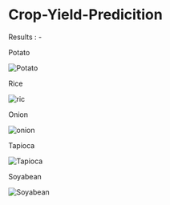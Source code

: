 # Crop-Yield-Predicition

Results : -


Potato


![Potato](https://github.com/Sh-xck/Crop-Yield-Predicition/assets/120919844/d1a71c0b-954d-4dd7-99bd-267ccb957a84)




Rice


![ric](https://github.com/Sh-xck/Crop-Yield-Predicition/assets/120919844/5adc9c70-8f9a-4e48-8916-8e1c909f4f27)


Onion


![onion](https://github.com/Sh-xck/Crop-Yield-Predicition/assets/120919844/2502fb03-02d4-4ff2-9b30-2561d0c5985c)


Tapioca


![Tapioca](https://github.com/Sh-xck/Crop-Yield-Predicition/assets/120919844/e6088351-179a-44b8-b7dc-23d6029bc7d8)



Soyabean


![Soyabean](https://github.com/Sh-xck/Crop-Yield-Predicition/assets/120919844/16bca065-c9d4-4edd-a86b-383fc2be1850)




